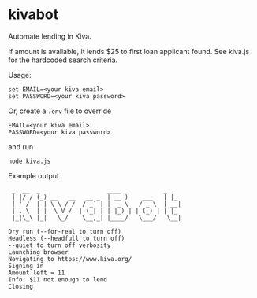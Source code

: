 # kivabot

Automate lending in Kiva. 

If amount is available, it lends $25 to first loan applicant found. See kiva.js for the hardcoded search criteria. 

Usage:
```console
set EMAIL=<your kiva email>
set PASSWORD=<your kiva password>
```

Or, create a `.env` file to override
```console
EMAIL=<your kiva email>
PASSWORD=<your kiva password>
```

and run

```console
node kiva.js
```

Example output
```pre
 _  __  _                   ____            _
 | |/ / (_) __   __   __ _  | __ )    ___   | |_
 | ' /  | | \ \ / /  / _` | |  _ \   / _ \  | __|
 | . \  | |  \ V /  | (_| | | |_) | | (_) | | |_
 |_|\_\ |_|   \_/    \__,_| |____/   \___/   \__|

Dry run (--for-real to turn off)
Headless (--headfull to turn off)
--quiet to turn off verbosity
Launching browser
Navigating to https://www.kiva.org/
Signing in
Amount left = 11
Info: $11 not enough to lend
Closing
```
